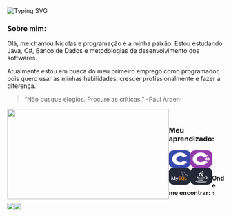 <img src="https://readme-typing-svg.demolab.com?font=Fira+Code&weight=900&size=32&duration=2500&pause=1000&color=911DF7&random=false&width=435&lines=Hello+world!" alt="Typing SVG">

### Sobre mim:

 Olá, me chamou Nicolas e programação é a minha paixão. Estou estudando Java, C#, Banco de Dados e metodologias de desenvolvimento dos softwares.

Atualmente estou em busca do meu primeiro emprego como programador, pois quero usar as minhas habilidades, crescer profissionalmente e fazer a diferença.

>“Não busque elogios. Procure as críticas.” -Paul Arden

<img align="left" height="211" width="375" src="https://www.omgubuntu.co.uk/wp-content/uploads/2016/10/digitalocean-penguin-linux-wallpaper.jpg">
<div style="display: inline_block"><br>
 
 ### Meu aprendizado:
 
  <img align="left" height="40" width="50" src="https://github.com/tandpfun/skill-icons/blob/main/icons/C.svg">
  <img align="left" height="40" width="50" src="https://github.com/tandpfun/skill-icons/blob/main/icons/CS.svg">
  <img align="left" height="40" width="50" src="https://github.com/tandpfun/skill-icons/blob/main/icons/MySQL-Dark.svg"/>
  <img align="left" height="40" width="50" src="https://github.com/tandpfun/skill-icons/blob/main/icons/Java-Dark.svg"/>
 <div> 

  <br>

 #
 
   <p>
  <b align="left">Onde me encontrar: ⤵️ </b>
   </p>
   <a  href = "mailto:kenzonicolas8@gmail.com"><img align="left" src="https://img.shields.io/badge/-Gmail-%23333?style=for-the-badge&logo=gmail&logoColor=white" target="_blank"></a>
  <a href="https://www.linkedin.com/in/nicolas-onishi-b893b6212/" target="_blank"><img align="left" src="https://img.shields.io/badge/-LinkedIn-%230077B5?style=for-the-badge&logo=linkedin&logoColor=white" target="_blank"></a> 
</div>

